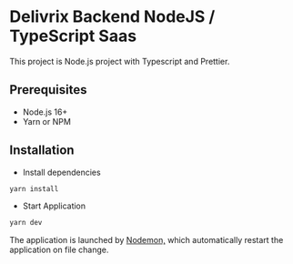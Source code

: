 # Delivrix Backend NodeJS / TypeScript Saas

This project is Node.js project with Typescript and Prettier.

## Prerequisites

-   Node.js 16+
-   Yarn or NPM

## Installation

-   Install dependencies

```bash
yarn install
```

-   Start Application

```bash
yarn dev
```

The application is launched by [Nodemon,](https://nodemon.com) which automatically restart the application on file
change.
